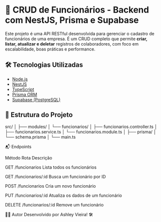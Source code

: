 # 🚀 CRUD de Funcionários - Backend com NestJS, Prisma e Supabase

Este projeto é uma API RESTful desenvolvida para gerenciar o cadastro de funcionários de uma empresa. É um CRUD completo que permite **criar, listar, atualizar e deletar** registros de colaboradores, com foco em escalabilidade, boas práticas e performance.

## 🛠️ Tecnologias Utilizadas

- [Node.js](https://nodejs.org/)
- [NestJS](https://nestjs.com/)
- [TypeScript](https://www.typescriptlang.org/)
- [Prisma ORM](https://www.prisma.io/)
- [Supabase (PostgreSQL)](https://supabase.com/)

## 📂 Estrutura do Projeto

src/ │ ├── modules/ │ └── funcionarios/ │ ├── funcionarios.controller.ts │ ├── funcionarios.service.ts │ └── funcionarios.module.ts │ ├── prisma/ │ └── schema.prisma │ └── main.ts

📬 Endpoints

Método  	    Rota  	                     Descrição

GET  	    /funcionarios	            Lista todos os funcionários

GET  	    /funcionarios/:id	        Busca um funcionário por ID

POST	    /funcionarios	            Cria um novo funcionário

PUT	      /funcionarios/:id	        Atualiza os dados de um funcionário

DELETE	  /funcionarios/:id	        Remove um funcionário


👨‍💻 Autor
Desenvolvido por Ashley Vieira! 🛠️


